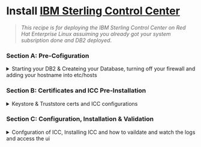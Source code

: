 # Install [IBM Sterling Control Center](https://www.ibm.com/docs/en/control-center/6.3.0)

   > _This recipe is for deploying the IBM Sterling Control Center on Red Hat Enterprise Linux assuiming you already got your system subsription done and DB2 deployed_.

### Section A: Pre-Cofiguration
<details>
    <summary> Starting your DB2 & Createing your Database, turning off your firewall and adding your hostname into etc/hosts </summary>

1.  Start your database engine.
```bash
su - db2inst1
db2start
```
```bash
db2
```
   > 💡 **OUTPUT**  
   >> your terminal should look like that 
      ```
      db2 =>
      ```
2. Create ICC database.
```sql
CREATE DATABASE ICCDB AUTOMATIC STORAGE YES USING CODESET UTF-8 TERRITORY DEFAULT COLLATE USING SYSTEM PAGESIZE 32768
```
   > 💡 **OUTPUT**  
   > ```DB20000I  The CREATE DATABASE command completed successfully.``` 
```sql
CONNECT TO ICCDB
```
```sql
CREATE BUFFERPOOL ICCDB_04KBP IMMEDIATE SIZE AUTOMATIC PAGESIZE 4K
```
```sql
CREATE BUFFERPOOL ICCDB_08KBP IMMEDIATE SIZE AUTOMATIC PAGESIZE 8K
```
```sql
CREATE BUFFERPOOL ICCDB_16KBP IMMEDIATE SIZE AUTOMATIC PAGESIZE 16K
```
```sql
CONNECT RESET
```
```sql
CONNECT TO ICCDB
```
```sql

```
```sql
CREATE  USER TEMPORARY  TABLESPACE SCCUSERTMP PAGESIZE 32K  BUFFERPOOL  IBMDEFAULTBP 
```
```sql
CREATE REGULAR TABLESPACE TS_REG04_ICCDB PAGESIZE 4K   BUFFERPOOL  ICCDB_04KBP PREFETCHSIZE AUTOMATIC
```
```sql
CREATE REGULAR TABLESPACE TS_REG08_ICCDB  PAGESIZE 8K   BUFFERPOOL  ICCDB_08KBP PREFETCHSIZE AUTOMATIC
```
```sql
CREATE REGULAR TABLESPACE TS_REG16_ICCDB  PAGESIZE 16K  BUFFERPOOL  ICCDB_16KBP PREFETCHSIZE AUTOMATIC
```
```sql
CONNECT RESET
```
3. Turn off the firewall
```bash
su - root
systemctl disable firewalld
```
   > 💡 **OUTPUT**  
   >> ```Removed /etc/systemd/system/multi-user.target.wants/firewalld.service.```
   >> ``` Removed /etc/systemd/system/dbus-org.fedoraproject.FirewallD1.service.``` 

4. Setting up the Hostname
```bash
hostnamectl set-hostname icc.sterling.com
```
Find out your ip `inet`
```bash
ifconfig
```
Copy the IP address and paste it inside the hosts file 
```bash
vi /etc/hosts
```
Press i, then go to the 2nd line and paste the IP address in there along with the host short name and hostname
```bash
192.168.44.xxx icc icc.sterling.com #as an example
```
Press `ESC` then type `:wq!` to save and quit

</details>

### Section B: Certificates and ICC Pre-Installation
<details>
    <summary> Keystore & Truststore certs and ICC configurations </summary>

1.  Download `icc.tar` file and extract it
```bash
tar -xvf SCC.V6300.Linux.tar
```
2. Install prerequisite packages.
```bash
yum install libstdc++ libX11 libXau libXdmcp
```
3. Install Pre-Installation for ICC make sure to access `/SCC.V6300.Linux/Linux/`directoru
```bash
chmod +x ./CCInstall64.bin
./CCInstall64.bin
```
Press <ENTER>:
```bash

Note: This installer is common for the following products:
1. IBM Sterling Control Center Director
2. IBM Sterling Control Center Monitor

Note: During the configuration process, you may choose to deploy as CC 
Director, CC Monitor or Both.
```
- [x] Accept the License Press `1`.
- [x] Accept the default install folder `/opt/IBM/SterlingControlCenter` Press <ENTER>
- [x] Review the Pre-Installation Summary Press <ENTER>
- [x] Installation Complete Press <Enter>
```
Installation complete
---------------------

IBM Sterling Control Center V6.3.0 has been successfully installed to:  
/opt/IBM/SterlingControlCenter

Next Steps:
1. To complete the configuration of IBM Sterling Control Center V6.3.0, 
execute:

/opt/IBM/SterlingControlCenter/bin/config.sh

2. After configuring IBM Sterling Control Center V6.3.0, execute

/opt/IBM/SterlingControlCenter/bin/runEngine.sh

to start  IBM Sterling Control Center V6.3.0.

3. After starting, launch the UI with following URL:
https://<hostname>:<port> or http://<hostname>:<port>

4. Log in to IBM Sterling Control Center V6.3.0.

```

### Good time to take a snapshot `shutdown -h now` and snapshot and resume.

4. Generate Sefl Assigned certificate for ICC make sure that the `CN` & `DNS` are matching with your `HostName`
```bash
su - root
mkdir /opt/IBM/certs
```
```bash
openssl req -new -newkey rsa:4096 -days 365 -nodes -x509   \
    	-subj "/C=US/ST=California/L=Orange/O=IBM/CN=icc.sterling.com" \
        -addext "subjectAltName = DNS:icc.sterling.com" \
    	-keyout /opt/IBM/certs/ccenter.key \
	-out /opt/IBM/certs/ccenter.cert
```
   > 💡 **OUTPUT**  
   >> Your terminal should look like that 
      ```
      Generating a RSA private key
      .......++++
      writing new private key to '/opt/IBM/certs/ccenter.key'
      -----
      ```
5. Create Key Cert
```bash
cat /opt/IBM/certs/ccenter.cert \
	/opt/IBM/certs/ccenter.key > \
	/opt/IBM/certs/ccenter.pem
```
6. Import `keycert` into `keystore` and set an easy password to remember i.e `passw0rd`
```bash
openssl pkcs12 -export -name ccenter \
	-in /opt/IBM/certs/ccenter.cert \
	-inkey /opt/IBM/certs/ccenter.key \
	-out /opt/IBM/SterlingControlCenter/conf/security/CCenter.keystore 
```
7. Import Trusted Cert a `truststore` file
```bash
keytool -import -keystore /opt/IBM/SterlingControlCenter/conf/security/CCenter.truststore \
	-noprompt -file /opt/IBM/certs/ccenter.cert  \
	-alias ccenter -storepass passw0rd 
```
8. Keytool list step
```bash
keytool -list -keystore /opt/IBM/SterlingControlCenter/conf/security/CCenter.keystore -storepass <YOUR PASSWORD>
```
   > 💡 **OUTPUT**  
   > your terminal should look like that 
   ```
   Certificate fingerprint (SHA-256): 4C:14:64:85:39:18:C0:21:C0:7F:B4:8F:11:14:34:0F:4E:66:8B:70:C6:52:7A:15:E0:8D:8A:34:9B:91:D3:25
   ```
</details>

### Section C: Configuration, Installation & Validation
<details>
    <summary> Confguration of ICC, Installing ICC and how to vaildate and watch the logs and access the ui  </summary>

1. Make sure that you started your DB2 `db2start` remember you need to login using `db2inst1`

2. Run the config.sh
```bash
su - root
cd /opt/IBM/SterlingControlCenter/bin
chmod +x ./config.sh
./config.sh
```
   > 💡 **OUTPUT**  
   >> IBM Sterling Control Center - Not configured...
   >> ```
      1. IBM Sterling Control Center Director
      2. IBM Sterling Control Center Monitor
      3. All Products
      Choose Product Option based on your entitlement [0] : 
      ``` 

3. 

</details>